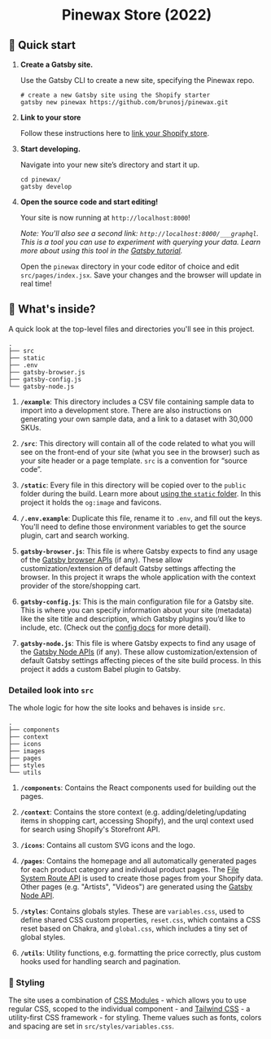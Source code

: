 <h1 align="center">
  Pinewax Store (2022)
</h1>


## 🚀 Quick start

1.  **Create a Gatsby site.**

    Use the Gatsby CLI to create a new site, specifying the Pinewax repo.

    ```shell
    # create a new Gatsby site using the Shopify starter
    gatsby new pinewax https://github.com/brunosj/pinewax.git
    ```

2.  **Link to your store**

    Follow these instructions here to [link your Shopify store](https://github.com/gatsbyjs/gatsby/tree/master/packages/gatsby-source-shopify#readme). 

3.  **Start developing.**

    Navigate into your new site’s directory and start it up.

    ```shell
    cd pinewax/
    gatsby develop
    ```

4.  **Open the source code and start editing!**

    Your site is now running at `http://localhost:8000`!

    _Note: You'll also see a second link: _`http://localhost:8000/___graphql`_. This is a tool you can use to experiment with querying your data. Learn more about using this tool in the [Gatsby tutorial](https://www.gatsbyjs.com/tutorial/part-five/#introducing-graphiql)._

    Open the `pinewax` directory in your code editor of choice and edit `src/pages/index.jsx`. Save your changes and the browser will update in real time!

## 🧐 What's inside?

A quick look at the top-level files and directories you'll see in this project.

    .
    ├── src
    ├── static
    ├── .env
    ├── gatsby-browser.js
    ├── gatsby-config.js
    └── gatsby-node.js

1. **`/example`**: This directory includes a CSV file containing sample data to import into a development store. There are also instructions on generating your own sample data, and a link to a dataset with 30,000 SKUs.

2. **`/src`**: This directory will contain all of the code related to what you will see on the front-end of your site (what you see in the browser) such as your site header or a page template. `src` is a convention for “source code”.

3. **`/static`**: Every file in this directory will be copied over to the `public` folder during the build. Learn more about [using the `static` folder](https://www.gatsbyjs.com/docs/how-to/images-and-media/static-folder/). In this project it holds the `og:image` and favicons.

4. **`/.env.example`**: Duplicate this file, rename it to `.env`, and fill out the keys. You'll need to define those environment variables to get the source plugin, cart and search working.

5. **`gatsby-browser.js`**: This file is where Gatsby expects to find any usage of the [Gatsby browser APIs](https://www.gatsbyjs.com/docs/browser-apis/) (if any). These allow customization/extension of default Gatsby settings affecting the browser. In this project it wraps the whole application with the context provider of the store/shopping cart.

6. **`gatsby-config.js`**: This is the main configuration file for a Gatsby site. This is where you can specify information about your site (metadata) like the site title and description, which Gatsby plugins you’d like to include, etc. (Check out the [config docs](https://www.gatsbyjs.com/docs/gatsby-config/) for more detail).

7. **`gatsby-node.js`**: This file is where Gatsby expects to find any usage of the [Gatsby Node APIs](https://www.gatsbyjs.com/docs/node-apis/) (if any). These allow customization/extension of default Gatsby settings affecting pieces of the site build process. In this project it adds a custom Babel plugin to Gatsby.

### Detailed look into `src`

The whole logic for how the site looks and behaves is inside `src`.

    .
    ├── components
    ├── context
    ├── icons
    ├── images
    ├── pages
    ├── styles
    └── utils

1.  **`/components`**: Contains the React components used for building out the pages.

2.  **`/context`**: Contains the store context (e.g. adding/deleting/updating items in shopping cart, accessing Shopify), and the urql context used for search using Shopify's Storefront API.

3.  **`/icons`**: Contains all custom SVG icons and the logo.

4.  **`/pages`**: Contains the homepage and all automatically generated pages for each product category and individual product pages. The [File System Route API](https://www.gatsbyjs.com/docs/reference/routing/file-system-route-api/) is used to create those pages from your Shopify data. Other pages (e.g. "Artists", "Videos") are generated using the [Gatsby Node API](https://www.gatsbyjs.com/docs/node-apis/).

5.  **`/styles`**: Contains globals styles. These are `variables.css`, used to define shared CSS custom properties, `reset.css`, which contains a CSS reset based on Chakra, and `global.css`, which includes a tiny set of global styles.

6.  **`/utils`**: Utility functions, e.g. formatting the price correctly, plus custom hooks used for handling search and pagination.

### 🎨 Styling

The site uses a combination of [CSS Modules](https://github.com/css-modules/css-modules) - which allows you to use regular CSS, scoped to the individual component - and [Tailwind CSS](https://tailwindcss.com/) - a utility-first CSS framework - for styling. Theme values such as fonts, colors and spacing are set in `src/styles/variables.css`.

